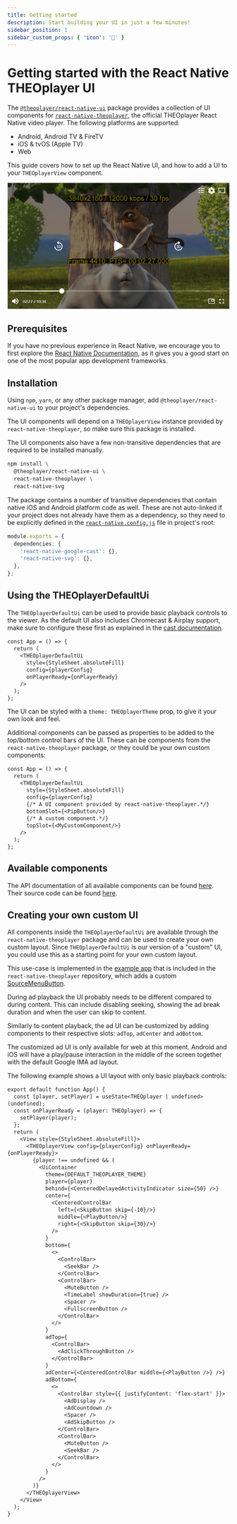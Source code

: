 ```yaml
---
title: Getting started
description: Start building your UI in just a few minutes!
sidebar_position: 1
sidebar_custom_props: { 'icon': '🚀' }
---
```


# Getting started with the React Native THEOplayer UI

The [`@theoplayer/react-native-ui`](https://www.npmjs.com/package/@theoplayer/react-native-ui) package provides
a collection of UI components for [`react-native-theoplayer`](https://www.npmjs.com/package/react-native-theoplayer),
the official THEOplayer React Native video player.
The following platforms are supported:

- Android, Android TV & FireTV
- iOS & tvOS (Apple TV)
- Web

This guide covers how to set up the React Native UI, and how to add a UI to your `THEOplayerView` component.

![basic-ui](./example-app-player-ui.png)

## Prerequisites

If you have no previous experience in React Native, we encourage you to first explore the
[React Native Documentation](https://reactnative.dev/docs/getting-started),
as it gives you a good start on one of the most popular app development frameworks.

## Installation

Using `npm`, `yarn`, or any other package manager, add `@theoplayer/react-native-ui` to your project's dependencies.

The UI components will depend on a `THEOplayerView` instance provided by `react-native-theoplayer`, so make
sure this package is installed.

The UI components also have a few non-transitive dependencies that are required to be installed manually.

```bash
npm install \
  @theoplayer/react-native-ui \
  react-native-theoplayer \
  react-native-svg
```

The package contains a number of transitive dependencies that contain native iOS and Android platform code
as well. These are not auto-linked if your project does not already have them as a dependency,
so they need to be explicitly defined in the
[`react-native.config.js`](https://github.com/react-native-community/cli/blob/main/docs/configuration.md) file
in project's root:

```typescript title="react-native.config.js"
module.exports = {
  dependencies: {
    'react-native-google-cast': {},
    'react-native-svg': {},
  },
};
```

## Using the THEOplayerDefaultUi

The `THEOplayerDefaultUi` can be used to provide basic playback controls to the viewer.
As the default UI also includes Chromecast & Airplay support, make sure to configure these first as explained in the
[cast documentation](https://github.com/THEOplayer/react-native-theoplayer/blob/develop/doc/cast.md).

```tsx
const App = () => {
  return (
    <THEOplayerDefaultUi
      style={StyleSheet.absoluteFill}
      config={playerConfig}
      onPlayerReady={onPlayerReady}
    />
  );
};
```

The UI can be styled with a `theme: THEOplayerTheme` prop, to give it your own look and feel.

Additional components can be passed as properties to be added to the top/bottom control bars of the UI. These can be
components from the `react-native-theoplayer` package, or they could be your own custom components:

```tsx
const App = () => {
  return (
    <THEOplayerDefaultUi
      style={StyleSheet.absoluteFill}
      config={playerConfig}
      {/* A UI component provided by react-native-theoplayer.*/}
      bottomSlot={<PipButton/>}
      {/* A custom component.*/}
      topSlot={<MyCustomComponent/>}
    />
  );
};
```

## Available components

The API documentation of all available components can be found [here](https://theoplayer.github.io/react-native-theoplayer-ui/api/).
Their source code can be found [here](https://github.com/THEOplayer/react-native-theoplayer-ui/tree/develop/src/ui).

## Creating your own custom UI

All components inside the `THEOplayerDefaultUi` are available through the `react-native-theoplayer` package and can
be used to create your own custom layout. Since `THEOplayerDefaultUi` is our version of a "custom" UI, you could
use this as a starting point for your own custom layout.

This use-case is implemented in the [example app](https://github.com/THEOplayer/react-native-theoplayer/blob/develop/doc/example-app.md)
that is included in the `react-native-theoplayer` repository, which adds a
custom [SourceMenuButton](https://github.com/THEOplayer/react-native-theoplayer/blob/develop/example/src/custom/SourceMenuButton.tsx).

During ad playback the UI probably needs to be different compared to during content. This can include disabling seeking,
showing the ad break duration and when the user can skip to content.

Similarly to content playback, the ad UI can be customized by adding components to their respective
slots: `adTop`, `adCenter` and `adBottom`.

The customized ad UI is only available for web at this moment. Android and iOS will have a play/pause interaction
in the middle of the screen together with the default Google IMA ad layout.

The following example shows a UI layout with only basic playback controls:

```tsx
export default function App() {
  const [player, setPlayer] = useState<THEOplayer | undefined>(undefined);
  const onPlayerReady = (player: THEOplayer) => {
    setPlayer(player);
  };
  return (
    <View style={StyleSheet.absoluteFill}>
      <THEOplayerView config={playerConfig} onPlayerReady={onPlayerReady}>
        {player !== undefined && (
          <UiContainer
            theme={DEFAULT_THEOPLAYER_THEME}
            player={player}
            behind={<CenteredDelayedActivityIndicator size={50} />}
            center={
              <CenteredControlBar
                left={<SkipButton skip={-10}/>}
                middle={<PlayButton/>}
                right={<SkipButton skip={30}/>}
              />
            }
            bottom={
              <>
                <ControlBar>
                  <SeekBar />
                </ControlBar>
                <ControlBar>
                  <MuteButton />
                  <TimeLabel showDuration={true} />
                  <Spacer />
                  <FullscreenButton />
                </ControlBar>
              </>
            }
            adTop={
              <ControlBar>
                <AdClickThroughButton />
              </ControlBar>
            }
            adCenter={<CenteredControlBar middle={<PlayButton />} />}
            adBottom={
              <>
                <ControlBar style={{ justifyContent: 'flex-start' }}>
                  <AdDisplay />
                  <AdCountdown />
                  <Spacer />
                  <AdSkipButton />
                </ControlBar>
                <ControlBar>
                  <MuteButton />
                  <SeekBar />
                </ControlBar>
              </>
            }
          />
        )}
      </THEOplayerView>
    </View>
  );
}
```
